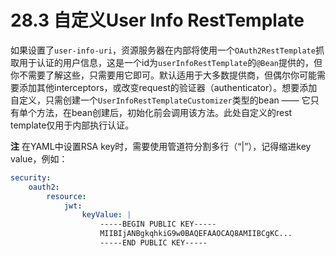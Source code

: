 # 28.3 自定义User Info RestTemplate

如果设置了`user-info-uri`，资源服务器在内部将使用一个`OAuth2RestTemplate`抓取用于认证的用户信息，这是一个id为`userInfoRestTemplate`的`@Bean`提供的，但你不需要了解这些，只需要用它即可。默认适用于大多数提供商，但偶尔你可能需要添加其他interceptors，或改变request的验证器（authenticator）。想要添加自定义，只需创建一个`UserInfoRestTemplateCustomizer`类型的bean —— 它只有单个方法，在bean创建后，初始化前会调用该方法。此处自定义的rest template仅用于内部执行认证。

**注** 在YAML中设置RSA key时，需要使用管道符分割多行（“\|”），记得缩进key value，例如：

```yaml
security:
    oauth2:
        resource:
            jwt:
                keyValue: |
                    -----BEGIN PUBLIC KEY-----
                    MIIBIjANBgkqhkiG9w0BAQEFAAOCAQ8AMIIBCgKC...
                    -----END PUBLIC KEY-----
```


